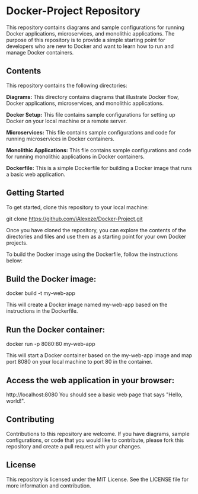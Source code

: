 # Docker-Project Repository
This repository contains diagrams and sample configurations for running Docker applications, microservices, and monolithic applications. 
The purpose of this repository is to provide a simple starting point for developers who are new to Docker and want to learn how to run and manage Docker containers.

## Contents

This repository contains the following directories:

**Diagrams:** This directory contains diagrams that illustrate Docker flow, Docker applications, microservices, and monolithic applications.

**Docker Setup:** This file contains sample configurations for setting up Docker on your local machine or a remote server.

**Microservices:** This file contains sample configurations and code for running microservices in Docker containers.

**Monolithic Applications:** This file contains sample configurations and code for running monolithic applications in Docker containers.
 
**Dockerfile:** This is a simple Dockerfile for building a Docker image that runs a basic web application.

## Getting Started
To get started, clone this repository to your local machine:


git clone https://github.com/iAlexeze/Docker-Project.git

Once you have cloned the repository, you can explore the contents of the directories and files and use them as a starting point for your own Docker projects.

To build the Docker image using the Dockerfile, follow the instructions below:

## Build the Docker image:

docker build -t my-web-app

This will create a Docker image named my-web-app based on the instructions in the Dockerfile.

## Run the Docker container:

docker run -p 8080:80 my-web-app

This will start a Docker container based on the my-web-app image and map port 8080 on your local machine to port 80 in the container.

## Access the web application in your browser:

http://localhost:8080
You should see a basic web page that says "Hello, world!".


## Contributing

Contributions to this repository are welcome. If you have diagrams, sample configurations, or code that you would like to contribute, please fork this repository and create a pull request with your changes.

## License

This repository is licensed under the MIT License. See the LICENSE file for more information and contribution.



